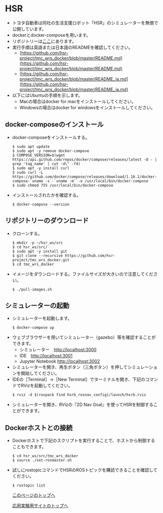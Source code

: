 # HSR
- トヨタ自動車は同社の生活支援ロボット「HSR」のシミュレーターを無償で公開しています。
- dockerとdocker-composeを用います。
- リポジトリーは[ここ](https://github.com/hsr-project/tmc_wrs_docker)にあります。
- 実行手順は英語または日本語のREADMEを確認してください。
  - [https://github.com/hsr-project/tmc_wrs_docker/blob/master/README.md](https://github.com/hsr-project/tmc_wrs_docker/blob/master/README.md)
  - [https://github.com/hsr-project/tmc_wrs_docker/blob/master/README_ja.md](https://github.com/hsr-project/tmc_wrs_docker/blob/master/README_ja.md)
- 以下にはUbuntuの手順を示します。
  - Macの場合はdocker for macをインストールしてください。
  - Windowsの場合はdocker for windowsをインストールしてください。

## docker-composeのインストール
- docker-composeをインストールする。
  ```
  $ sudo apt update
  $ sudo apt -y remove docker-compose
  $ COMPOSE_VERSION=$(wget https://api.github.com/repos/docker/compose/releases/latest -O - | grep 'tag_name' | cut -d\" -f4)
  $ sudo apt -y install curl
  $ sudo curl -L https://github.com/docker/compose/releases/download/1.16.1/docker-compose-`uname -s`-`uname -m` -o /usr/local/bin/docker-compose
  $ sudo chmod 755 /usr/local/bin/docker-compose
  ```
- インストールされたかを確認する。
  ```
  $ docker-compose --version
  ```

## リポジトリーのダウンロード
- クローンする。
  ```
  $ mkdir -p ~/hsr_ws/src
  $ cd hsr_ws/src/
  $ sudo apt -y install git
  $ git clone --recursive https://github.com/hsr-project/tmc_wrs_docker.git
  $ cd tmc_wrs_docker
  ```
- イメージをダウンロードする。ファイルサイズが大きいので注意してください。
  ```
  $ ./pull-images.sh
  ```

## シミュレーターの起動
- シミュレーターを起動します。
  ```
  $ docker-compose up
  ```
- ウェブブラウザーを用いてシミュレーター（gazebo）等を確認することができます。
  - シミュレーター　[http://localhost:3000](http://localhost:3000)
  - IDE　[http://localhost:3001](http://localhost:3001)
  - Jupyter Notebook [http://localhost:3002](http://localhost:3002)
- シミュレーターを開き、再生ボタン（三角ボタン）を押してシミュレーションを開始してください。
- IDEの［Terminal］→［New Terminal］でターミナルを開き、下記のコマンドでRVizを起動してください。
  ```
  $ rviz -d $(rospack find hsrb_rosnav_config)/launch/hsrb.rviz
  ```
- シミュレーターを開き、RVizの『2D Nav Goal』を使ってHSRを制御することができます。

## Dockerホストとの接続
- Dockerホストで下記のスクリプトを実行することで、ホストから制御することもできます。
  ```
  $ cd hsr_ws/src/tmc_wrs_docker
  $ source ./set-rosmaster.sh
  ```
- 試しにrostopicコマンドでHSRのROSトピックを購読できることを確認してください。
  ```
  $ rostopic list
  ```

  [このページのトップへ](#)

  [応用実験用サイトのトップへ](https://stl-apu.github.io/advanced_experiment_2022/)
